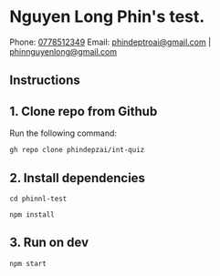 # Nguyen Long Phin's test.

Phone: [0778512349](tel:0778512349)
Email: [phindeptroai@gmail.com](mailto:phindeptroai@gmail.com) | [phinnguyenlong@gmail.com](mailto:phinnguyenlong@gmail.com)

## Instructions

## 1. Clone repo from Github

Run the following command:

```
gh repo clone phindepzai/int-quiz
```

## 2. Install dependencies

```
cd phinnl-test
```

```
npm install
```

## 3. Run on dev

```
npm start
```
